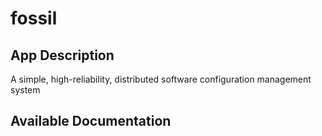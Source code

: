 # fossil

## App Description

A simple, high-reliability, distributed software configuration management system

## Available Documentation

